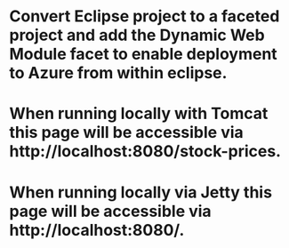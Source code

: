 # Convert Eclipse project to a faceted project and add the Dynamic Web Module facet to enable deployment to Azure from within eclipse.

# When running locally with Tomcat this page will be accessible via http://localhost:8080/stock-prices.

# When running locally via Jetty this page will be accessible via http://localhost:8080/.